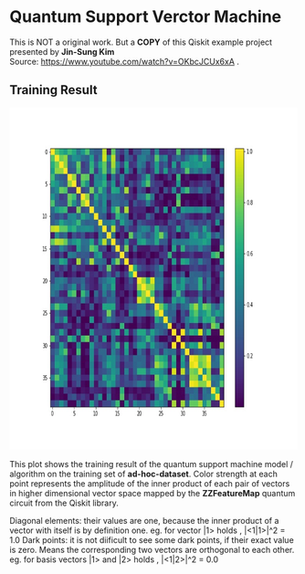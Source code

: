 # Quantum Support Verctor Machine   


This is NOT a original work. But a **COPY** of this Qiskit example project presented by **Jin-Sung Kim**  
Source: https://www.youtube.com/watch?v=OKbcJCUx6xA .


## Training Result  

<p align="center">
    <img src="ad-hoc-data_Kernel_Matrix.jpg" alt="kernel matrix"
         title="QML ad-hoc-data training Kernel Matrix" width="800 px0" height="600"/>  
    
   
This plot shows the training result of the quantum support machine model / algorithm on the 
training set of **ad-hoc-dataset**. Color strength at each point represents the amplitude of
the inner product of each pair of vectors in higher dimensional vector space mapped by the
**ZZFeatureMap** quantum circuit from the Qiskit library.  

Diagonal elements: their values are one, because the inner product of a vector with itself is by definition one. eg. for vector |1> holds , |<1|1>|^2 = 1.0
Dark points: it is not diificult to see some dark points, if their exact value is zero. Means the corresponding two vectors are orthogonal to each other.  eg. for basis vectors |1>  and |2> holds , |<1|2>|^2 = 0.0 

